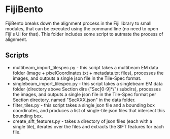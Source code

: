 FijiBento
=========


FijiBento breaks down the alignment process in the Fiji library to small modules,
that can be executed using the command line (no need to open Fiji's UI for that).
This folder includes some script to autmate the process of alignment.


Scripts
-------

* multibeam\_import\_tilespec.py - this script takes a multibeam EM data folder (image + pixelCoordinates.txt + metadata.txt files), processes the images, and outputs a single json file in the Tile-Spec format.
* singlebeam\_import\_tilespec.py - this script takes a singlebeam EM data folder (directory above Section dirs ("Sec[0-9]*/") subdirs), processes the images, and outputs a single json file in the Tile-Spec format per Section directory, named "SecXXX.json" in the data folder.
* filter\_tiles.py - this script takes a single json file and a bounding box coordinates, and produces a list of single-tile json files that intersect this bounding box.
* create\_sift\_features.py - takes a directory of json files (each with a single tile), iterates over the files and extracts the SIFT features for each file.

